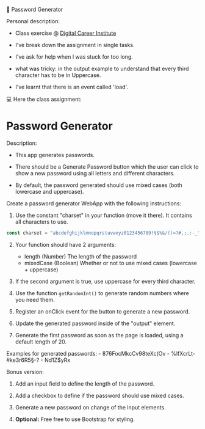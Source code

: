 🚀 Password Generator

Personal description:

- Class exercise @ [Digital Career Institute](https://digitalcareerinstitute.org/courses/web-development-course)

- I've break down the assignment in single tasks.

- I've ask for help when I was stuck for too long.

- what was tricky: in the output example to understand that every third character has to be in Uppercase.

- I've learnt that there is an event called 'load'.

💻 Here the class assignment:

# Password Generator

Description:

- This app generates passwords.

- There should be a Generate Password button which the user can click to show a new password using all letters and different characters.

- By default, the password generated should use mixed cases (both lowercase and uppercase).

Create a password generator WebApp with the following instructions:

1. Use the constant "charset" in your function (move it there). It contains all characters to use.

```javascript
const charset = "abcdefghijklmnopqrstuvwxyz0123456789!§$%&/()=?#,;.:-_";
```

2. Your function should have 2 arguments:

   - length (Number) The length of the password
   - mixedCase (Boolean) Whether or not to use mixed cases (lowercase + uppercase)

3. If the second argument is true, use uppercase for every third character.
4. Use the function `getRandomInt()` to generate random numbers where you need them.
5. Register an onClick event for the button to generate a new password.
6. Update the generated password inside of the "output" element.
7. Generate the first password as soon as the page is loaded, using a default length of 20.

Examples for generated passwords: - 876FocMkcCv98teXc(Ov - %lfXcrLt-#ke3r6R5§-? - Nd1Z\$yRx

Bonus version:

1. Add an input field to define the length of the password.

2. Add a checkbox to define if the password should use mixed cases.

3. Generate a new password on change of the input elements.

4. **Optional:** Free free to use Bootstrap for styling.
